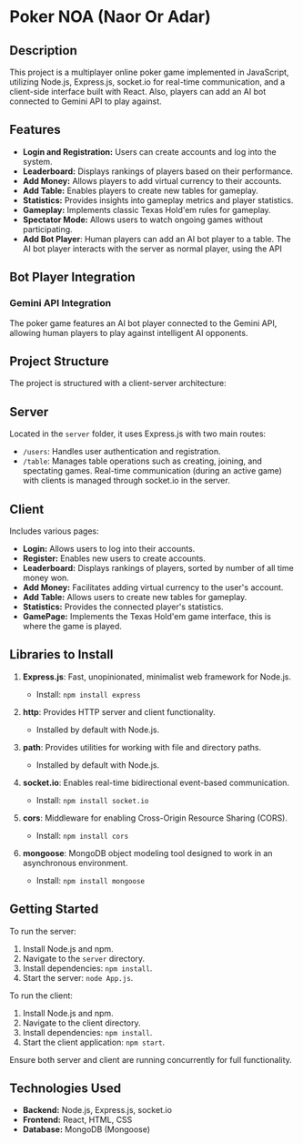 # Poker NOA (Naor Or Adar)

## Description

This project is a multiplayer online poker game implemented in JavaScript, utilizing Node.js, Express.js, socket.io for real-time communication, and a client-side interface built with React.
Also, players can add an AI bot connected to Gemini API to play against.


## Features

- **Login and Registration:** Users can create accounts and log into the system.
- **Leaderboard:** Displays rankings of players based on their performance.
- **Add Money:** Allows players to add virtual currency to their accounts.
- **Add Table:** Enables players to create new tables for gameplay.
- **Statistics:** Provides insights into gameplay metrics and player statistics.
- **Gameplay:** Implements classic Texas Hold'em rules for gameplay.
- **Spectator Mode:** Allows users to watch ongoing games without participating.
- **Add Bot Player**: Human players can add an AI bot player to a table.
  The AI bot player interacts with the server as normal player, using the API


## Bot Player Integration

### Gemini API Integration

The poker game features an AI bot player connected to the Gemini API,
allowing human players to play against intelligent AI opponents.


## Project Structure

The project is structured with a client-server architecture:


## Server

Located in the `server` folder, it uses Express.js with two main routes:
- `/users`: Handles user authentication and registration.
- `/table`: Manages table operations such as creating, joining, and spectating games.
Real-time communication (during an active game) with clients is managed through socket.io in the server. 


## Client

Includes various pages:
- **Login:** Allows users to log into their accounts.
- **Register:** Enables new users to create accounts.
- **Leaderboard:** Displays rankings of players, sorted by number of all time money won.
- **Add Money:** Facilitates adding virtual currency to the user's account.
- **Add Table:** Allows users to create new tables for gameplay.
- **Statistics:** Provides the connected player's statistics.
- **GamePage:** Implements the Texas Hold'em game interface, this is where the game is played.


## Libraries to Install

1. **Express.js**: Fast, unopinionated, minimalist web framework for Node.js.
   - Install: `npm install express`

2. **http**: Provides HTTP server and client functionality.
   - Installed by default with Node.js.

3. **path**: Provides utilities for working with file and directory paths.
   - Installed by default with Node.js.

4. **socket.io**: Enables real-time bidirectional event-based communication.
   - Install: `npm install socket.io`

5. **cors**: Middleware for enabling Cross-Origin Resource Sharing (CORS).
   - Install: `npm install cors`

6. **mongoose**: MongoDB object modeling tool designed to work in an asynchronous environment.
   - Install: `npm install mongoose`


## Getting Started

To run the server:
1. Install Node.js and npm.
2. Navigate to the `server` directory.
3. Install dependencies: `npm install`.
4. Start the server: `node App.js`.

To run the client:
1. Install Node.js and npm.
2. Navigate to the client directory.
3. Install dependencies: `npm install`.
4. Start the client application: `npm start`.

Ensure both server and client are running concurrently for full functionality.


## Technologies Used

- **Backend:** Node.js, Express.js, socket.io
- **Frontend:** React, HTML, CSS
- **Database:** MongoDB (Mongoose)


